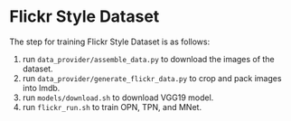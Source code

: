 Flickr Style Dataset
==================

The step for training Flickr Style Dataset is as follows:
1. run `data_provider/assemble_data.py` to download the images of the dataset.
1. run `data_provider/generate_flickr_data.py` to crop and pack images into lmdb.
1. run `models/download.sh` to download VGG19 model.
1. run `flickr_run.sh` to train OPN, TPN, and MNet.